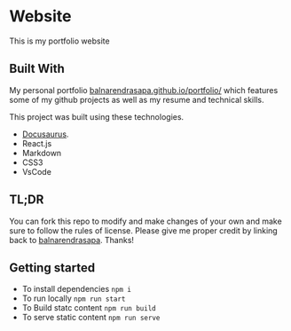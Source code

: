 # Website

This is my portfolio website

## Built With

My personal portfolio <a href="https://balnarendrasapa.github.io/portfolio/" target="_blank">balnarendrasapa.github.io/portfolio/</a> which features some of my github projects as well as my resume and technical skills.<br/>

This project was built using these technologies.

- [Docusaurus](https://docusaurus.io/).
- React.js
- Markdown
- CSS3
- VsCode

## TL;DR

You can fork this repo to modify and make changes of your own and make sure to follow the rules of license. Please give me proper credit by linking back to [balnarendrasapa](https://github.com/balnarendrasapa/portfolio). Thanks!

## Getting started

- To install dependencies `npm i`
- To run locally `npm run start`
- To Build statc content `npm run build`
- To serve static content `npm run serve`
